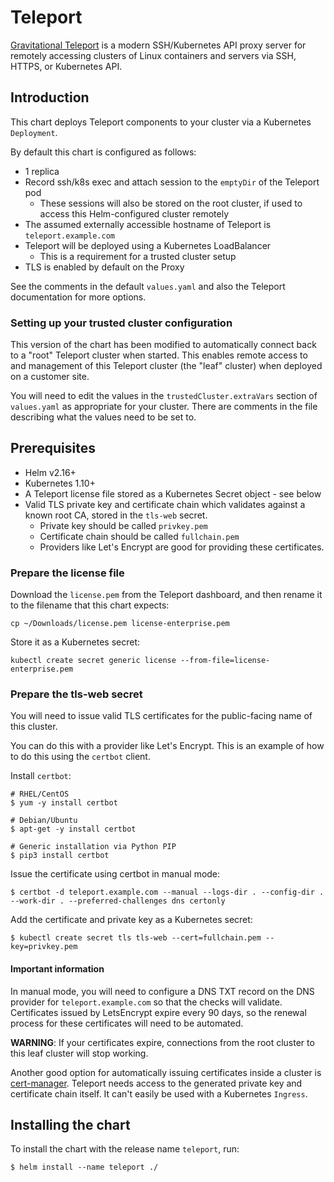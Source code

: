 # Teleport

[Gravitational Teleport](https://github.com/gravitational/teleport) is a modern SSH/Kubernetes API proxy server for
remotely accessing clusters of Linux containers and servers via SSH, HTTPS, or Kubernetes API.

## Introduction

This chart deploys Teleport components to your cluster via a Kubernetes `Deployment`.

By default this chart is configured as follows:

- 1 replica
- Record ssh/k8s exec and attach session to the `emptyDir` of the Teleport pod
  - These sessions will also be stored on the root cluster, if used to access this Helm-configured cluster remotely
- The assumed externally accessible hostname of Teleport is `teleport.example.com`
- Teleport will be deployed using a Kubernetes LoadBalancer
  - This is a requirement for a trusted cluster setup
- TLS is enabled by default on the Proxy

See the comments in the default `values.yaml` and also the Teleport documentation for more options.

### Setting up your trusted cluster configuration

This version of the chart has been modified to automatically connect back to a "root" Teleport cluster when started. This
enables remote access to and management of this Teleport cluster (the "leaf" cluster) when deployed on a customer site.

You will need to edit the values in the `trustedCluster.extraVars` section of `values.yaml` as appropriate for your cluster.
There are comments in the file describing what the values need to be set to.

## Prerequisites

- Helm v2.16+
- Kubernetes 1.10+
- A Teleport license file stored as a Kubernetes Secret object - see below
- Valid TLS private key and certificate chain which validates against a known root CA, stored in the `tls-web` secret.
  - Private key should be called `privkey.pem`
  - Certificate chain should be called `fullchain.pem`
  - Providers like Let's Encrypt are good for providing these certificates.

### Prepare the license file

Download the `license.pem` from the Teleport dashboard, and then rename it to the filename that this chart expects:

```
cp ~/Downloads/license.pem license-enterprise.pem
```

Store it as a Kubernetes secret:

```console
kubectl create secret generic license --from-file=license-enterprise.pem
```

### Prepare the tls-web secret

You will need to  issue valid TLS certificates for the public-facing name of this cluster.

You can do this with a provider like Let's Encrypt. This is an example of how to do this using the `certbot` client.

Install `certbot`:

```console
# RHEL/CentOS
$ yum -y install certbot

# Debian/Ubuntu
$ apt-get -y install certbot

# Generic installation via Python PIP
$ pip3 install certbot
```

Issue the certificate using certbot in manual mode:

```console
$ certbot -d teleport.example.com --manual --logs-dir . --config-dir . --work-dir . --preferred-challenges dns certonly
```

Add the certificate and private key as a Kubernetes secret:

```console
$ kubectl create secret tls tls-web --cert=fullchain.pem --key=privkey.pem
```
#### Important information

In manual mode, you will need to configure a DNS TXT record on the DNS provider for `teleport.example.com` so that the
checks will validate. Certificates issued by LetsEncrypt expire every 90 days, so the renewal process for these certificates
will need to be automated.

**WARNING**: If your certificates expire, connections from the root cluster to this leaf cluster will stop working.

Another good option for automatically issuing certificates inside a cluster is [cert-manager](https://github.com/jetstack/cert-manager).
Teleport needs access to the generated private key and certificate chain itself. It can't easily be used with a Kubernetes `Ingress`.

## Installing the chart

To install the chart with the release name `teleport`, run:

```
$ helm install --name teleport ./
```